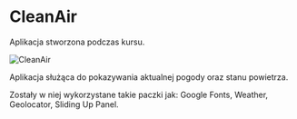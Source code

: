 # CleanAir
 
Aplikacja stworzona podczas kursu.

![CleanAir](https://user-images.githubusercontent.com/113917953/235437967-876cb823-b287-4c78-b72e-a3f8ce9045f2.png)

Aplikacja służąca do pokazywania aktualnej pogody oraz stanu powietrza.

Zostały w niej wykorzystane takie paczki jak:
Google Fonts,
Weather,
Geolocator,
Sliding Up Panel.
